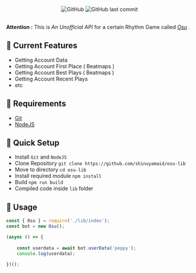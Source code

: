 
<div align="center">
  <img alt="GitHub" src="https://img.shields.io/github/license/shinuyamaid/osu-lib?style=for-the-badge">
  <img alt="GitHub last commit" src="https://img.shields.io/github/last-commit/shinuyamaid/osu-lib?style=for-the-badge">
</div>

<br>

**Attention :** This is _An Unofficial API_ for a certain Rhythm Game called _[Osu](https://osu.ppy.sh)_ .


## 🚀 Current Features 

* Getting Account Data
* Getting Account First Place ( Beatmaps )
* Getting Account Best Plays ( Beatmaps )
* Getting Account Recent Plays
* etc

## 🚀 Requirements

* [Git](https://git-scm.com/downloads)
* [NodeJS](https://nodejs.org/en/download/prebuilt-installer)

## 🚀 Quick Setup

- Install `Git` and `NodeJS`
- Clone Repository `git clone https://github.com/shinuyamaid/osu-lib`
- Move to directory `cd osu-lib`
- Install required module `npm install`
- Build `npm run build`
- Compiled code inside `lib` folder

## 🚀 Usage

``` Javascript
const { Osu } = require('./lib/index');
const bot = new Osu();

(async () => {
    
    const userdata = await bot.userData('peppy');
    console.log(userdata);

})();
```




